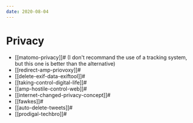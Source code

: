 ```yaml
---
date: 2020-08-04
---
```


# Privacy

* [[matomo-privacy]]# (I don't recommand the use of a tracking system, but this one is
  better than the alternative)
* [[redirect-amp-priovoxy]]#
* [[delete-exif-data-exiftool]]#
* [[taking-control-digital-life]]#
* [[amp-hostile-control-web]]#
* [[internet-changed-privacy-concept]]#
* [[fawkes]]#
* [[auto-delete-tweets]]#
* [[prodigal-techbro]]#

